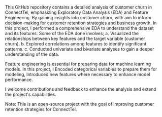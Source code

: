 This GitHub repository contains a detailed analysis of customer churn in ConnectTel, emphasizing Exploratory Data Analysis (EDA) and Feature Engineering. By gaining insights into customer churn, with aim to inform decision-making for customer retention strategies and business growth. In this project, I performed a comprehensive EDA to understand the dataset and its features. Some of the EDA done involves;
a.  Visualized the relationships between key features and the target variable (customer churn).
b.  Explored correlations among features to identify significant patterns.
c.  Conducted univariate and bivariate analyses to gain a deeper understanding of the data.

Feature engineering is essential for preparing data for machine learning models. In this project, I Encoded categorical variables to prepare them for modeling, Introduced new features where necessary to enhance model performance.

I welcome contributions and feedback to enhance the analysis and extend the project's capabilities.

Note: This is an open-source project with the goal of improving customer retention strategies for ConnectTel.
